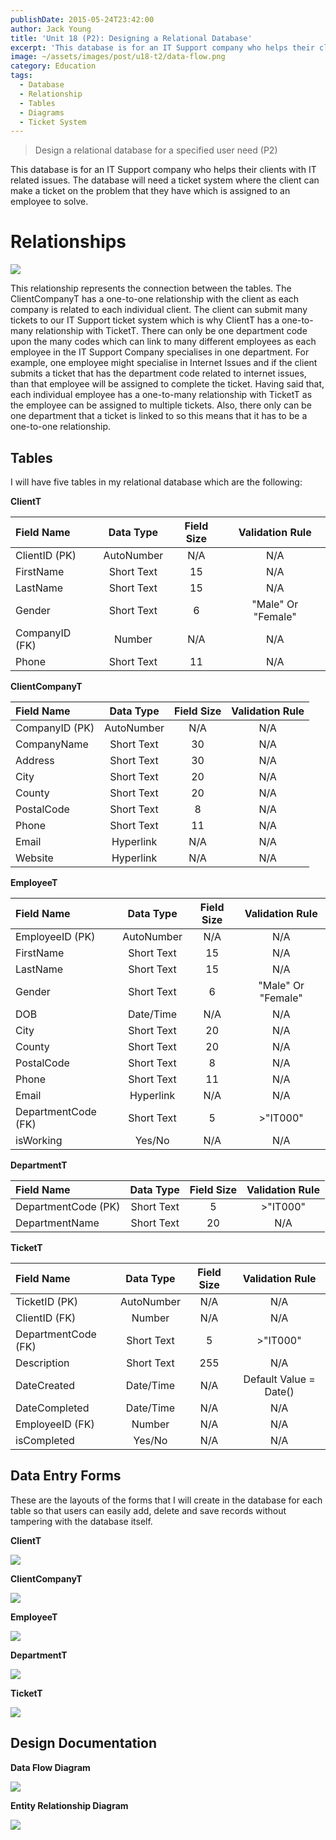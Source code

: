 ```yaml
---
publishDate: 2015-05-24T23:42:00
author: Jack Young
title: 'Unit 18 (P2): Designing a Relational Database'
excerpt: 'This database is for an IT Support company who helps their clients with IT related issues. The database will need a ticket system where the client can make a ticket on the problem that they have which is assigned to an employee to solve.'
image: ~/assets/images/post/u18-t2/data-flow.png
category: Education
tags:
  - Database
  - Relationship
  - Tables
  - Diagrams
  - Ticket System
---
```


> Design a relational database for a specified user need (P2)

This database is for an IT Support company who helps their clients with IT related issues. The database will need a ticket system where the client can make a ticket on the problem that they have which is assigned to an employee to solve.

# Relationships

![](~/assets/images/post/u18-t2/relationships.png)

This relationship represents the connection between the tables. The ClientCompanyT has a one-to-one relationship with the client as each company is related to each individual client. The client can submit many tickets to our IT Support ticket system which is why ClientT has a one-to-many relationship with TicketT. There can only be one department code upon the many codes which can link to many different employees as each employee in the IT Support Company specialises in one department. For example, one employee might specialise in Internet Issues and if the client submits a ticket that has the department code related to internet issues, than that employee will be assigned to complete the ticket. Having said that, each individual employee has a one-to-many relationship with TicketT as the employee can be assigned to multiple tickets. Also, there only can be one department that a ticket is linked to so this means that it has to be a one-to-one relationship.

## Tables

I will have five tables in my relational database which are the following:

**ClientT**

| Field Name     | Data Type  | Field Size |  Validation Rule   |
| :------------- | :--------: | :--------: | :----------------: |
| ClientID (PK)  | AutoNumber |    N/A     |        N/A         |
| FirstName      | Short Text |     15     |        N/A         |
| LastName       | Short Text |     15     |        N/A         |
| Gender         | Short Text |     6      | "Male" Or "Female" |
| CompanyID (FK) |   Number   |    N/A     |        N/A         |
| Phone          | Short Text |     11     |        N/A         |

**ClientCompanyT**

| Field Name     | Data Type  | Field Size | Validation Rule |
| :------------- | :--------: | :--------: | :-------------: |
| CompanyID (PK) | AutoNumber |    N/A     |       N/A       |
| CompanyName    | Short Text |     30     |       N/A       |
| Address        | Short Text |     30     |       N/A       |
| City           | Short Text |     20     |       N/A       |
| County         | Short Text |     20     |       N/A       |
| PostalCode     | Short Text |     8      |       N/A       |
| Phone          | Short Text |     11     |       N/A       |
| Email          | Hyperlink  |    N/A     |       N/A       |
| Website        | Hyperlink  |    N/A     |       N/A       |

**EmployeeT**

| Field Name          | Data Type  | Field Size |  Validation Rule   |
| :------------------ | :--------: | :--------: | :----------------: |
| EmployeeID (PK)     | AutoNumber |    N/A     |        N/A         |
| FirstName           | Short Text |     15     |        N/A         |
| LastName            | Short Text |     15     |        N/A         |
| Gender              | Short Text |     6      | "Male" Or "Female" |
| DOB                 | Date/Time  |    N/A     |        N/A         |
| City                | Short Text |     20     |        N/A         |
| County              | Short Text |     20     |        N/A         |
| PostalCode          | Short Text |     8      |        N/A         |
| Phone               | Short Text |     11     |        N/A         |
| Email               | Hyperlink  |    N/A     |        N/A         |
| DepartmentCode (FK) | Short Text |     5      |      >"IT000"      |
| isWorking           |   Yes/No   |    N/A     |        N/A         |

**DepartmentT**

| Field Name          | Data Type  | Field Size | Validation Rule |
| :------------------ | :--------: | :--------: | :-------------: |
| DepartmentCode (PK) | Short Text |     5      |    >"IT000"     |
| DepartmentName      | Short Text |     20     |       N/A       |

**TicketT**

| Field Name          | Data Type  | Field Size |    Validation Rule     |
| :------------------ | :--------: | :--------: | :--------------------: |
| TicketID (PK)       | AutoNumber |    N/A     |          N/A           |
| ClientID (FK)       |   Number   |    N/A     |          N/A           |
| DepartmentCode (FK) | Short Text |     5      |        >"IT000"        |
| Description         | Short Text |    255     |          N/A           |
| DateCreated         | Date/Time  |    N/A     | Default Value = Date() |
| DateCompleted       | Date/Time  |    N/A     |          N/A           |
| EmployeeID (FK)     |   Number   |    N/A     |          N/A           |
| isCompleted         |   Yes/No   |    N/A     |          N/A           |

## Data Entry Forms

These are the layouts of the forms that I will create in the database for each table so that users can easily add, delete and save records without tampering with the database itself.

**ClientT**

![](~/assets/images/post/u18-t2/client.png)

**ClientCompanyT**

![](~/assets/images/post/u18-t2/clientcompany.png)

**EmployeeT**

![](~/assets/images/post/u18-t2/employee.png)

**DepartmentT**

![](~/assets/images/post/u18-t2/department.png)

**TicketT**

![](~/assets/images/post/u18-t2/ticket.png)

## Design Documentation

**Data Flow Diagram**

![](~/assets/images/post/u18-t2/data-flow.png)

**Entity Relationship Diagram**

![](~/assets/images/post/u18-t2/entity-relationship.png)
